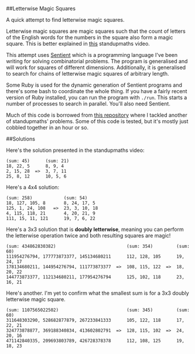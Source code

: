 ##Letterwise Magic Squares

A quick attempt to find letterwise magic squares.

Letterwise magic squares are magic squares such that the count of letters of the
English words for the numbers in the square also form a magic square. This is
better explained in [this](https://www.youtube.com/watch?v=cZ1W1vbuYuQ)
standupmaths video.

This attempt uses [Sentient](http://sentient-lang.org/) which is a programming
language I've been writing for solving combinatorial problems. The program is
generalised and will work for squares of different dimensions. Additionally, it
is generalised to search for chains of letterwise magic squares of arbitrary
length.

Some Ruby is used for the dynamic generation of Sentient programs and there's
some bash to coordinate the whole thing. If you have a fairly recent version of
Ruby installed, you can run the program with `./run`. This starts a number of
processes to search in parallel. You'll also need Sentient.

Much of this code is borrowed from
[this repository](https://github.com/tuzz/number_chains) where I tackled another
of standupmaths' problems. Some of this code is tested, but it's mostly just
cobbled together in an hour or so.

##Solutions

Here's the solution presented in the standupmaths video:

```
(sum: 45)      (sum: 21)
18, 22, 5      8, 9, 4
2, 15, 28  =>  3, 7, 11
25, 8, 12      10, 5, 6
```

Here's a 4x4 solution:

```
(sum: 258)            (sum: 54)
18, 127, 105, 8       8, 24, 17, 5
125, 1, 24, 108   =>  23, 3, 10, 18
4, 115, 118, 21       4, 20, 21, 9
111, 15, 11, 121      19, 7, 6, 22
```

Here's a 3x3 solution that is **doubly letterwise**, meaning you can perform the
letterwise operation twice and both resulting squares are magic!

```
(sum: 434862830382)                           (sum: 354)         (sum: 60)
111954276794, 177773873377, 145134680211      112, 128, 105      19, 24, 17
178134680211, 144954276794, 111773873377  =>  108, 115, 122  =>  18, 20, 22
144773873377, 112134680211, 177954276794      125, 102, 118      23, 16, 21
```

Here's another. I'm yet to confirm what the smallest sum is for a 3x3 doubly
letterwise magic square.

```
(sum: 1107565022502)                          (sum: 345)         (sum: 60)
311648303290, 528682877879, 267233841333      105, 122, 118      17, 22, 21
324773878877, 369188340834, 413602802791  =>  128, 115, 102  =>  24, 20, 16
471142840335, 209693803789, 426728378378      112, 108, 125      19, 18, 23
```
